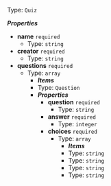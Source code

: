 Type: `Quiz`

**_Properties_**

 - <b id="#/properties/name">name</b> `required`
	 - Type: `string`
 - <b id="#/properties/creator">creator</b> `required`
	 - Type: `string`
 - <b id="#/properties/questions">questions</b> `required`
	 - Type: `array`
		 - **_Items_**
		 - Type: `Question`
		 - **_Properties_**
			 - <b id="#/properties/questions/items/properties/question">question</b> `required`
				 - Type: `string`
			 - <b id="#/properties/questions/items/properties/answer">answer</b> `required`
				 - Type: `integer`
			 - <b id="#/properties/questions/items/properties/choices">choices</b> `required`
				 - Type: `array`
					 - **_Items_**
					 - Type: `string`
					 - Type: `string`
					 - Type: `string`
					 - Type: `string`

